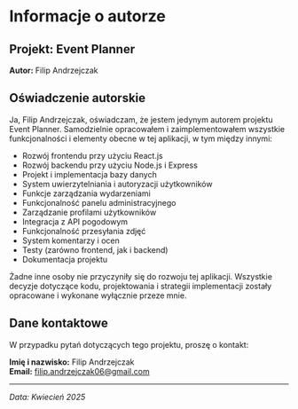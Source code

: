 # Informacje o autorze

## Projekt: Event Planner

**Autor:** Filip Andrzejczak

## Oświadczenie autorskie

Ja, Filip Andrzejczak, oświadczam, że jestem jedynym autorem projektu Event Planner. Samodzielnie opracowałem i zaimplementowałem wszystkie funkcjonalności i elementy obecne w tej aplikacji, w tym między innymi:

- Rozwój frontendu przy użyciu React.js
- Rozwój backendu przy użyciu Node.js i Express
- Projekt i implementacja bazy danych
- System uwierzytelniania i autoryzacji użytkowników
- Funkcje zarządzania wydarzeniami
- Funkcjonalność panelu administracyjnego
- Zarządzanie profilami użytkowników
- Integracja z API pogodowym
- Funkcjonalność przesyłania zdjęć
- System komentarzy i ocen
- Testy (zarówno frontend, jak i backend)
- Dokumentacja projektu

Żadne inne osoby nie przyczyniły się do rozwoju tej aplikacji. Wszystkie decyzje dotyczące kodu, projektowania i strategii implementacji zostały opracowane i wykonane wyłącznie przeze mnie.

## Dane kontaktowe

W przypadku pytań dotyczących tego projektu, proszę o kontakt:

**Imię i nazwisko:** Filip Andrzejczak  
**Email:** filip.andrzejczak06@gmail.com

---
*Data: Kwiecień 2025* 